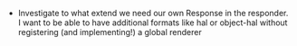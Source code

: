 * Investigate to what extend we need our own Response in the responder. I want to be able to have additional formats like hal or object-hal without registering (and implementing!) a global renderer